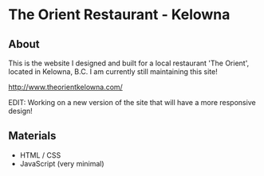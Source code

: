 # The Orient Restaurant - Kelowna
## About
This is the website I designed and built for a local restaurant 'The Orient', located in Kelowna, B.C. I am currently still maintaining this site!

http://www.theorientkelowna.com/ 

EDIT: Working on a new version of the site that will have a more responsive design! 

## Materials
- HTML / CSS
- JavaScript (very minimal)
